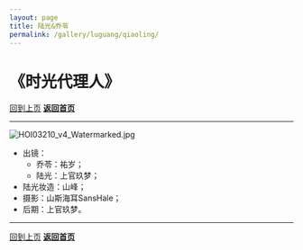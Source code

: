 ```yaml
---
layout: page
title: 陆光&乔苓
permalink: /gallery/luguang/qiaoling/
---
```


# 《时光代理人》

[回到上页](../)
[**返回首页**](https://www.jumern.com/)

---

![HOI03210_v4_Watermarked.jpg](https://image.hokubu.cn/i/2024/12/28/6770021330e13.jpg)

- 出镜：
    - 乔苓：祐岁；
    - 陆光：上官玖梦；
- 陆光妆造：山峰；
- 摄影：山斯海耳SansHale；
- 后期：上官玖梦。

---

[回到上页](../)
[**返回首页**](https://www.jumern.com/)